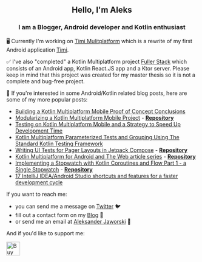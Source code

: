 <div align="center">
  <h2>Hello, I'm Aleks</h2>
  <h3>I am a Blogger, Android developer and Kotlin enthusiast</h3>
</div>

🖥️ Currently I'm working on [Timi Mulitplatform](https://github.com/AKJAW/Timi-Multiplatform) which is a rewrite of my first Android application [Timi](https://akjaw.com/portfolio/).

✅ I've also "completed" a Kotlin Multiplatform project [Fuller Stack](https://github.com/AKJAW/fuller-stack-kotlin-multiplatform) which consists of an Android app, Kotlin React.JS app and a Ktor server. Please keep in mind that this project was created for my master thesis so it is not a complete and bug-free project.

📖 If you're interested in some Android/Kotlin related blog posts, here are some of my more popular posts:
- [Building a Kotlin Multiplatform Mobile Proof of Concept Conclusions](https://akjaw.com/kotlin-multiplatform-mobile-poc-conclusions/)
- [Modularizing a Kotlin Multiplatform Mobile Project](https://akjaw.com/modularizing-a-kotlin-multiplatform-mobile-project/) - [**Repository**](https://github.com/AKJAW/KMM-Modularization)
- [Testing on Kotlin Multiplatform Mobile and a Strategy to Speed Up Development Time](https://akjaw.com/testing-on-kotlin-multiplatform-and-strategy-to-speed-up-development/)
- [Kotlin Multiplatform Parameterized Tests and Grouping Using The Standard Kotlin Testing Framework](https://akjaw.com/kotlin-multiplatform-parameterized-tests-and-grouping/)
- [Writing UI Tests for Pager Layouts in Jetpack Compose](https://akjaw.com/wiriting-ui-tests-for-pager-layouts-jetpack-compose/) - [**Repository**](https://github.com/AKJAW/testing-compose-pager)
- [Kotlin Multiplatform for Android and The Web article series](https://akjaw.com/kotlin-multiplatform-for-android-and-the-web-part-1/) - [**Repository**](https://github.com/AKJAW/fuller-stack-kotlin-multiplatform)
- [Implementing a Stopwatch with Kotlin Coroutines and Flow Part 1 - a Single Stopwatch](https://akjaw.com/kotlin-coroutine-flow-stopwatch-part1/) - [**Repository**](https://github.com/AKJAW/Timi-Multiplatform/tree/stopwatch-article-part2)
- [17 IntelliJ IDEA/Android Studio shortcuts and features for a faster development cycle](https://akjaw.com/17-intellij-ide-features-for-faster-development/)

If you want to reach me:
- you can send me a message on [Twitter](https://twitter.com/akjaw1) 🐦
- fill out a contact form on my [Blog](https://akjaw.com/contact-me/) 📖
- or send me an email at [Aleksander Jaworski](mailto:contact@akjaw.com) 📧

And if you'd like to support me:

<a href='https://ko-fi.com/F1F7O5GIL' target='_blank'><img height='36' style='border:0px;height:36px;' src='https://storage.ko-fi.com/cdn/kofi1.png?v=3' border='0' alt='Buy Me a Coffee at ko-fi.com' /></a>
